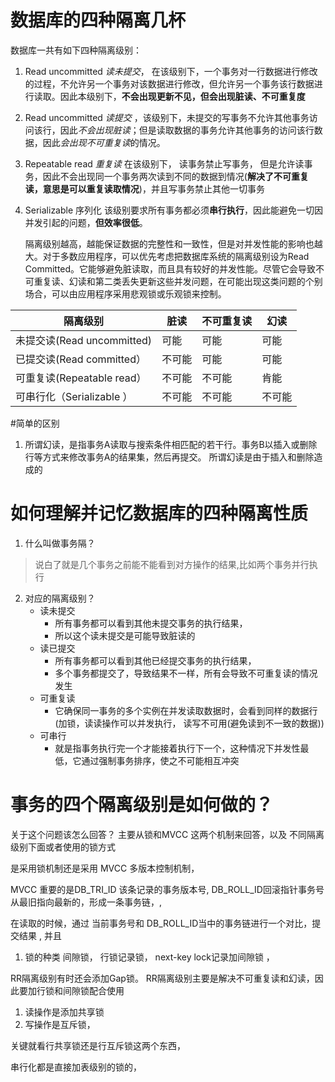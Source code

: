 # 数据库的四种隔离几杯

数据库一共有如下四种隔离级别：

1. Read uncommitted  *读未提交*， 在该级别下，一个事务对一行数据进行修改的过程，不允许另一个事务对该数据进行修改，但允许另一个事务该行数据进行读取。因此本级别下，**不会出现更新不见，但会出现脏读、不可重复度**

2. Read uncommitted *读提交* ，该级别下，未提交的写事务不允许其他事务访问该行，因此*不会出现脏读*；但是读取数据的事务允许其他事务的访问该行数据，因此*会出现不可重复读*的情况。

3. Repeatable read *重复读* 在该级别下， 读事务禁止写事务， 但是允许读事务，因此不会出现同一个事务两次读到不同的数据到情况(**解决了不可重复读，意思是可以重复读取情况**)，并且写事务禁止其他一切事务

4. Serializable 序列化 该级别要求所有事务都必须**串行执行**，因此能避免一切因并发引起的问题，**但效率很低**。





   隔离级别越高，越能保证数据的完整性和一致性，但是对并发性能的影响也越大。对于多数应用程序，可以优先考虑把数据库系统的隔离级别设为Read Committed。它能够避免脏读取，而且具有较好的并发性能。尽管它会导致不可重复读、幻读和第二类丢失更新这些并发问题，在可能出现这类问题的个别场合，可以由应用程序采用悲观锁或乐观锁来控制。

| 隔离级别                   | 脏读   | 不可重复读 | 幻读   |
| -------------------------- | ------ | ---------- | ------ |
| 未提交读(Read uncommitted) | 可能   | 可能       | 可能   |
| 已提交读(Read committed）  | 不可能 | 可能       | 可能   |
| 可重复读(Repeatable read） | 不可能 | 不可能     | 肯能   |
| 可串行化（Serializable ）  | 不可能 | 不可能     | 不可能 |


#简单的区别
1. 所谓幻读，是指事务A读取与搜索条件相匹配的若干行。事务B以插入或删除行等方式来修改事务A的结果集，然后再提交。
所谓幻读是由于插入和删除造成的

# 如何理解并记忆数据库的四种隔离性质
1. 什么叫做事务隔？
> 说白了就是几个事务之前能不能看到对方操作的结果,比如两个事务并行执行

2. 对应的隔离级别？
   - 读未提交  
        - 所有事务都可以看到其他未提交事务的执行结果， 
        - 所以这个读未提交是可能导致脏读的
    - 读已提交 
        - 所有事务都可以看到其他已经提交事务的执行结果， 
        - 多个事务都提交了，导致结果不一样，所有会导致不可重复读的情况发生
    - 可重复读 
        - 它确保同一事务的多个实例在并发读取数据时，会看到同样的数据行(加锁，读读操作可以并发执行， 读写不可用(避免读到不一致的数据))
    -  可串行  
        - 就是指事务执行完一个才能接着执行下一个，这种情况下并发性最低，它通过强制事务排序，使之不可能相互冲突
        
        
# 事务的四个隔离级别是如何做的？

关于这个问题该怎么回答？
主要从锁和MVCC 这两个机制来回答，以及 不同隔离级别下面或者使用的锁方式



是采用锁机制还是采用 MVCC 多版本控制机制， 


MVCC 重要的是DB_TRI_ID 该条记录的事务版本号, DB_ROLL_ID回滚指针事务号从最旧指向最新的，形成一条事务链，,

在读取的时候，通过 当前事务号和 DB_ROLL_ID当中的事务链进行一个对比，提交结果 , 并且

1. 锁的种类
 间隙锁， 行锁记录锁， next-key lock记录加间隙锁 ，
 
 
RR隔离级别有时还会添加Gap锁。 RR隔离级别主要是解决不可重复读和幻读，因此要加行锁和间隙锁配合使用


1. 读操作是添加共享锁
2. 写操作是互斥锁，

关键就看行共享锁还是行互斥锁这两个东西，

串行化都是直接加表级别的锁的，